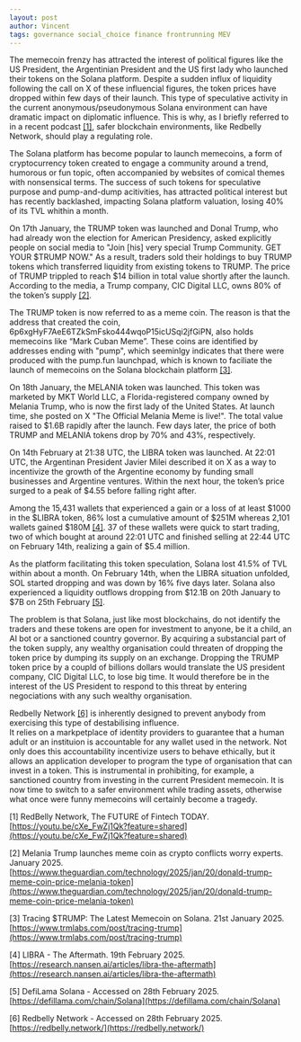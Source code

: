 ```yaml
---
layout: post
author: Vincent
tags: governance social_choice finance frontrunning MEV
---
```


The memecoin frenzy has attracted the interest of political figures like the US President, the Argentinian President and the US first 
lady who launched their tokens on the Solana platform. Despite a sudden influx of liquidity following the call on X of these 
influencial figures, the token prices have dropped within few days of their launch. 
This type of speculative activity in the current anonymous/pseudonymous Solana environment can have dramatic impact 
on diplomatic influence. This is why, as I briefly referred to in a recent podcast [[1]](https://youtu.be/cXe_FwZj1Qk?feature=shared), safer blockchain environments, 
like Redbelly Network, should play a regulating role.

The Solana platform has become popular to launch memecoins, a form of cryptocurrency token created to engage a 
community around a trend, humorous or fun topic, often accompanied by websites of comical themes with nonsensical terms.
The success of such tokens for speculative purpose and pump-and-dump acitivities, has attracted political interest 
but has recently backlashed, impacting Solana platform valuation, losing 40% of its TVL whithin a month.

On 17th January, the TRUMP token was launched and Donal Trump, who had already won the election for American Presidency, 
asked explicitly people on social media to "Join [his] very special Trump Community. GET YOUR $TRUMP NOW."
As a result, traders sold their holdings to buy TRUMP tokens which transferred liquidity from existing tokens to TRUMP.
The price of TRUMP trippled to reach $14 billion in total value shortly after the launch.
According to the media, a Trump company, CIC Digital LLC, owns 80% of the token’s supply [[2]](https://www.theguardian.com/technology/2025/jan/20/donald-trump-meme-coin-price-melania-token).

The TRUMP token is now referred to as a meme coin. The reason is that the address that created the coin, 
6p6xgHyF7AeE6TZkSmFsko444wqoP15icUSqi2jfGiPN, also holds memecoins like “Mark Cuban Meme”. 
These coins are identified by addresses ending with "pump", which seeminlgy indicates that there were produced 
with the pump.fun launchpad, which is known to faciliate the launch of memecoins on 
the Solana blockchain platform [[3]](https://www.trmlabs.com/post/tracing-trump). 

On 18th January, the MELANIA token was launched. This token was marketed by MKT World LLC, a Florida-registered company owned by 
Melania Trump, who is now the first lady of the United States. At launch time, she posted on X "The Official Melania Meme is live!".
The total value raised to $1.6B rapidly after the launch.
Few days later, the price of both TRUMP and MELANIA tokens drop by 70% and 43%, respectively. 

On 14th February at 21:38 UTC, the LIBRA token was launched. 
At 22:01 UTC, the Argentinan President Javier Milei described it on X as a way to incentivize 
the growth of the Argentine economy by funding small businesses and Argentine ventures.
Within the next hour, the token’s price surged to a peak of $4.55 before falling right after.

Among the 15,431 wallets that experienced a gain or a loss of at least $1000 in the $LIBRA token, 86% lost a cumulative amount of 
$251M whereas 2,101 wallets gained $180M [[4]](https://research.nansen.ai/articles/libra-the-aftermath).
37 of these wallets were quick to start trading, two of which bought at around 
22:01 UTC and finished selling at 22:44 UTC on February 14th, realizing a gain of $5.4 million.

As the platform facilitating this token speculation, Solana lost 41.5% of TVL within about a month.
On February 14th, when the LIBRA situation unfolded, SOL started dropping and was down by 16% five days later. 
Solana also experienced a liquidity outflows dropping from $12.1B on 20th January to $7B on 25th February [[5]](https://defillama.com/chain/Solana).

The problem is that Solana, just like most blockchains, do not identify the traders and these tokens are 
open for investment to anyone, be it a child, an AI bot or a sanctioned country governor. 
By acquiring a substancial part of the token supply, any wealthy organisation could threaten of dropping the token price by dumping 
its supply on an exchange. Dropping the TRUMP token price by a coupld of billions dollars would translate the US president company, 
CIC Digital LLC, to lose big time. It would therefore be in the interest of the US President to respond to this threat by 
entering negociations with any such wealthy organisation.

Redbelly Network [[6]](https://redbelly.network/) is inherently designed to prevent anybody from exercising this type of destabilising influence.  
It relies on a markpetplace of identity providers to guarantee that a human adult or an instituion is accountable for any wallet 
used in the network. Not only does this accountability incentivize users to behave ethically, but it allows an application 
developer to program the type of organisation that can invest in a token. 
This is instrumental in prohibiting, for example, a sanctioned country from investing in the current President memecoin.
It is now time to switch to a safer environment while trading assets, otherwise what once were funny memecoins will certainly become a tragedy.

[1] RedBelly Network, The FUTURE of Fintech TODAY. [https://youtu.be/cXe_FwZj1Qk?feature=shared](https://youtu.be/cXe_FwZj1Qk?feature=shared)

[2] Melania Trump launches meme coin as crypto conflicts worry experts. January 2025. [https://www.theguardian.com/technology/2025/jan/20/donald-trump-meme-coin-price-melania-token](https://www.theguardian.com/technology/2025/jan/20/donald-trump-meme-coin-price-melania-token)

[3] Tracing $TRUMP: The Latest Memecoin on Solana. 21st January 2025. [https://www.trmlabs.com/post/tracing-trump](https://www.trmlabs.com/post/tracing-trump)

[4] LIBRA - The Aftermath. 19th February 2025. [https://research.nansen.ai/articles/libra-the-aftermath](https://research.nansen.ai/articles/libra-the-aftermath)

[5] DefiLama Solana - Accessed on 28th February 2025. [https://defillama.com/chain/Solana](https://defillama.com/chain/Solana)

[6] Redbelly Network - Accessed on 28th February 2025. [https://redbelly.network/](https://redbelly.network/)
